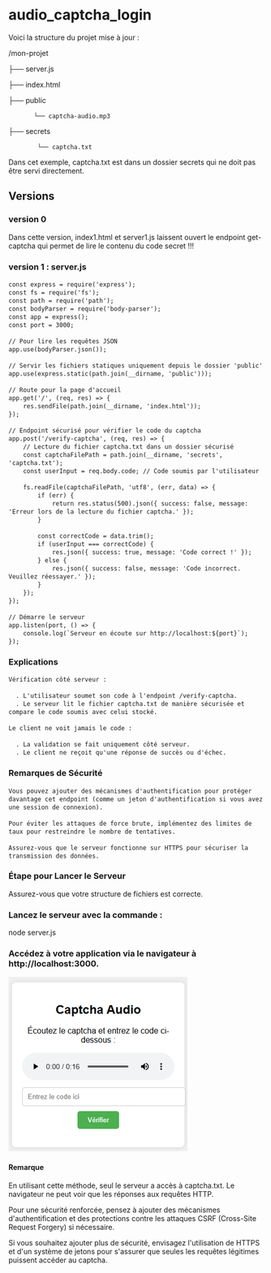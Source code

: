 # audio_captcha_login

  Voici la structure du projet mise à jour :
  
   /mon-projet
   
   ├── server.js
  
   ├── index.html
  
   ├── public
   
           └── captcha-audio.mp3
   
   ├── secrets
  
            └── captcha.txt
 
    
  Dans cet exemple, captcha.txt est dans un dossier secrets qui ne doit pas être servi directement.

## Versions 

### version 0
  Dans cette version, index1.html et server1.js laissent ouvert le endpoint get-captcha qui permet de lire le contenu du code secret !!!


### version 1 : server.js
    const express = require('express');
    const fs = require('fs');
    const path = require('path');
    const bodyParser = require('body-parser');
    const app = express();
    const port = 3000;
    
    // Pour lire les requêtes JSON
    app.use(bodyParser.json());
    
    // Servir les fichiers statiques uniquement depuis le dossier 'public'
    app.use(express.static(path.join(__dirname, 'public')));
    
    // Route pour la page d'accueil
    app.get('/', (req, res) => {
        res.sendFile(path.join(__dirname, 'index.html'));
    });
    
    // Endpoint sécurisé pour vérifier le code du captcha
    app.post('/verify-captcha', (req, res) => {
        // Lecture du fichier captcha.txt dans un dossier sécurisé
        const captchaFilePath = path.join(__dirname, 'secrets', 'captcha.txt');
        const userInput = req.body.code; // Code soumis par l'utilisateur
    
        fs.readFile(captchaFilePath, 'utf8', (err, data) => {
            if (err) {
                return res.status(500).json({ success: false, message: 'Erreur lors de la lecture du fichier captcha.' });
            }
            
            const correctCode = data.trim();
            if (userInput === correctCode) {
                res.json({ success: true, message: 'Code correct !' });
            } else {
                res.json({ success: false, message: 'Code incorrect. Veuillez réessayer.' });
            }
        });
    });

    // Démarre le serveur
    app.listen(port, () => {
        console.log(`Serveur en écoute sur http://localhost:${port}`);
    });

### Explications
    Vérification côté serveur :
    
      . L'utilisateur soumet son code à l'endpoint /verify-captcha.
      . Le serveur lit le fichier captcha.txt de manière sécurisée et compare le code soumis avec celui stocké.
    
    Le client ne voit jamais le code :
    
      . La validation se fait uniquement côté serveur.
      . Le client ne reçoit qu'une réponse de succès ou d'échec.

### Remarques de Sécurité
    Vous pouvez ajouter des mécanismes d'authentification pour protéger davantage cet endpoint (comme un jeton d'authentification si vous avez une session de connexion).
    
    Pour éviter les attaques de force brute, implémentez des limites de taux pour restreindre le nombre de tentatives.
    
    Assurez-vous que le serveur fonctionne sur HTTPS pour sécuriser la transmission des données.    

### Étape pour Lancer le Serveur

Assurez-vous que votre structure de fichiers est correcte.

### Lancez le serveur avec la commande :

  node server.js

### Accédez à votre application via le navigateur à http://localhost:3000.
![text](image.png)


#### Remarque
  
  En utilisant cette méthode, seul le serveur a accès à captcha.txt. Le navigateur ne peut voir que les réponses aux requêtes HTTP.
  
  Pour une sécurité renforcée, pensez à ajouter des mécanismes d'authentification et des protections contre les attaques CSRF (Cross-Site Request Forgery) si nécessaire.
  
  Si vous souhaitez ajouter plus de sécurité, envisagez l'utilisation de HTTPS et d'un système de jetons pour s'assurer que seules les requêtes légitimes puissent accéder au captcha.
  
